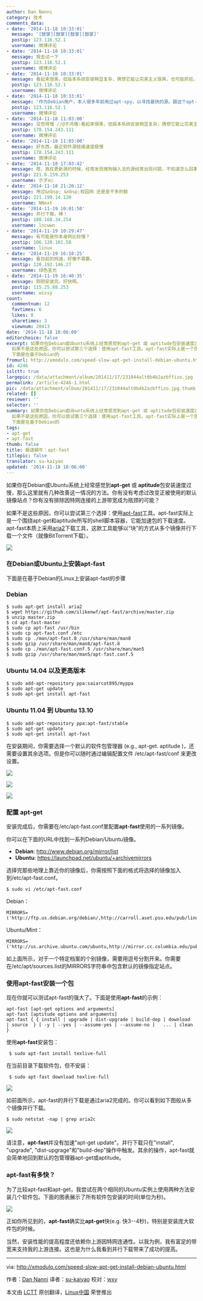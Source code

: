 ```yaml
---
author: Dan Nanni
category: 技术
comments_data:
- date: '2014-11-18 10:33:01'
  message: '[鼓掌][鼓掌][鼓掌][鼓掌]'
  postip: 123.116.52.1
  username: 微博评论
- date: '2014-11-18 10:33:01'
  message: 我去试一下
  postip: 123.116.52.1
  username: 微博评论
- date: '2014-11-18 10:33:01'
  message: 看起来很美，低版本系统安装稍显复杂，猜想它能让完美主义很爽，也可能抓狂。
  postip: 123.116.52.1
  username: 微博评论
- date: '2014-11-18 10:33:01'
  message: '作为Debian用户，本人很多年前用过apt-spy，以寻找最快的源。跟这个apt-fast原理不同。//@西邮Linux兴趣小组: [鼓掌][鼓掌][鼓掌][鼓掌]'
  postip: 123.116.52.1
  username: 微博评论
- date: '2014-11-18 11:03:00'
  message: 没觉得慢 //@于鸿儒:看起来很美，低版本系统安装稍显复杂，猜想它能让完美主义很爽，也可能抓狂。
  postip: 178.154.243.111
  username: 微博评论
- date: '2014-11-18 11:03:00'
  message: 好东西，最近软件源链接速度极慢
  postip: 178.154.243.111
  username: 微博评论
- date: '2014-11-18 17:03:42'
  message: 嗯，我在更新源的时候，经常发现搜狗输入法的源经常出现问题，不知道怎么回事。还有一些库的经常会在update时抓取失败
  postip: 221.6.159.253
  username: 朩ダo○
- date: '2014-11-18 21:20:12'
  message: 用过&nbsp; &nbsp;校园网 还是差不多的额
  postip: 221.199.14.120
  username: NNext
- date: '2014-11-19 10:01:50'
  message: 并行下载，棒！
  postip: 180.168.34.254
  username: lncwwn
- date: '2014-11-19 10:29:47'
  message: 有可能是你本身网比较慢？
  postip: 106.120.101.58
  username: linux
- date: '2014-11-19 16:18:25'
  message: 看目前的网速，好像不需要。
  postip: 120.192.146.27
  username: 绿色圣光
- date: '2014-11-19 16:40:35'
  message: 刚刚安装完。好快啊。
  postip: 115.25.88.253
  username: wissy
count:
  commentnum: 12
  favtimes: 6
  likes: 0
  sharetimes: 3
  viewnum: 20413
date: '2014-11-18 10:06:00'
editorchoice: false
excerpt: 如果你在Debian或Ubuntu系统上经常感觉到apt-get 或 aptitude包安装速度过慢，那么这里就有几种改善这一情况的方法。你有没有考虑过改变正被使用的默认镜像站点？你有没有排除因特网连接的上游带宽成为瓶颈的可能？
  如果不是这些原因，你可以尝试第三个选择：使用apt-fast工具。apt-fast实际上是一个围绕apt-get和aptitude所写的shell脚本容器，它能加速包的下载速度。apt-fast本质上采用aria2下载工具，这款工具能够以块的方式从多个镜像并行下载一个文件（就像BitTorrent下载）。  在Debian或Ubuntu上安装apt-fast
  下面是在基于Debian的
fromurl: http://xmodulo.com/speed-slow-apt-get-install-debian-ubuntu.html
id: 4246
islctt: true
largepic: /data/attachment/album/201411/17/231044alt0b4b2azbffizo.jpg
permalink: /article-4246-1.html
pic: /data/attachment/album/201411/17/231044alt0b4b2azbffizo.jpg.thumb.jpg
related: []
reviewer: ''
selector: ''
summary: 如果你在Debian或Ubuntu系统上经常感觉到apt-get 或 aptitude包安装速度过慢，那么这里就有几种改善这一情况的方法。你有没有考虑过改变正被使用的默认镜像站点？你有没有排除因特网连接的上游带宽成为瓶颈的可能？
  如果不是这些原因，你可以尝试第三个选择：使用apt-fast工具。apt-fast实际上是一个围绕apt-get和aptitude所写的shell脚本容器，它能加速包的下载速度。apt-fast本质上采用aria2下载工具，这款工具能够以块的方式从多个镜像并行下载一个文件（就像BitTorrent下载）。  在Debian或Ubuntu上安装apt-fast
  下面是在基于Debian的
tags:
- apt-get
- apt-fast
thumb: false
title: 极速蜗牛：apt-fast
titlepic: false
translator: su-kaiyao
updated: '2014-11-18 10:06:00'
---
```


如果你在Debian或Ubuntu系统上经常感觉到**apt-get** 或 **aptitude**包安装速度过慢，那么这里就有几种改善这一情况的方法。你有没有考虑过改变正被使用的默认镜像站点？你有没有排除因特网连接的上游带宽成为瓶颈的可能？


如果不是这些原因，你可以尝试第三个选择：使用[apt-fast](https://github.com/ilikenwf/apt-fast)工具。apt-fast实际上是一个围绕apt-get和aptitude所写的shell脚本容器，它能加速包的下载速度。apt-fast本质上采用[aria2](http://aria2.sourceforge.net/)下载工具，这款工具能够以“块”的方式从多个镜像并行下载一个文件（就像BitTorrent下载）。


![](/data/attachment/album/201411/17/231044alt0b4b2azbffizo.jpg)


### 在Debian或Ubuntu上安装apt-fast


下面是在基于Debian的Linux上安装apt-fast的步骤


### Debian



```
$ sudo apt-get install aria2
$ wget https://github.com/ilikenwf/apt-fast/archive/master.zip
$ unzip master.zip
$ cd apt-fast-master
$ sudo cp apt-fast /usr/bin
$ sudo cp apt-fast.conf /etc
$ sudo cp ./man/apt-fast.8 /usr/share/man/man8
$ sudo gzip /usr/share/man/man8/apt-fast.8
$ sudo cp ./man/apt-fast.conf.5 /usr/share/man/man5
$ sudo gzip /usr/share/man/man5/apt-fast.conf.5

```

### Ubuntu 14.04 以及更高版本



```
$ sudo add-apt-repository ppa:saiarcot895/myppa
$ sudo apt-get update
$ sudo apt-get install apt-fast

```

### Ubuntu 11.04 到 Ubuntu 13.10



```
$ sudo add-apt-repository ppa:apt-fast/stable
$ sudo apt-get update
$ sudo apt-get install apt-fast

```

在安装期间，你需要选择一个默认的软件包管理器 (e.g., apt-get. aptitude )，还需要设置其余选项。但是你可以随时通过编辑配置文件 /etc/apt-fast/conf 来更改设置。


![](/data/attachment/album/201411/17/231048koqjhkywypycoqjq.jpg)


![](/data/attachment/album/201411/17/231052oxzhtjjxkh64x5h5.jpg)


![](/data/attachment/album/201411/17/231055ux6x764uufitvtlx.jpg)


### 配置 apt-get


安装完成后，你需要在/etc/apt-fast.conf里配置**apt-fast**使用的一系列镜像。


你可以在下面的URL中找到一系列Debian/Ubuntu镜像。


* **Debian**: <http://www.debian.org/mirror/list>
* **Ubuntu**: <https://launchpad.net/ubuntu/+archivemirrors>


选择完那些地理上靠近你的镜像后，你需按照下面的格式将选择的镜像加入到/etc/apt-fast.conf。



```
$ sudo vi /etc/apt-fast.conf

```

Debian：



```
MIRRORS=('http://ftp.us.debian.org/debian/,http://carroll.aset.psu.edu/pub/linux/distributions/debian/,http://debian.gtisc.gatech.edu/debian/,http://debian.lcs.mit.edu/debian/,http://mirror.cc.columbia.edu/debian/')

```

Ubuntu/Mint：



```
MIRRORS=('http://us.archive.ubuntu.com/ubuntu,http://mirror.cc.columbia.edu/pub/linux/ubuntu/archive/,http://mirror.cc.vt.edu/pub2/ubuntu/,http://mirror.umd.edu/ubuntu/,http://mirrors.mit.edu/ubuntu/')

```

如上面所示，对于一个特定档案的个别镜像，需要用逗号分割开来。你需要在/etc/apt/sources.list的MIRRORS字符串中包含默认的镜像指定站点。


### 使用apt-fast安装一个包


现在你就可以测试apt-fast的强大了。下面是使用**apt-fast**的示例：



```
apt-fast [apt-get options and arguments]
apt-fast [aptitude options and arguments]
apt-fast { { install | upgrade | dist-upgrade | build-dep | download  | source  } [ -y | --yes | --assume-yes | --assume-no ]   ... | clean }

```

使用**apt-fast**安装包：



```
 $ sudo apt-fast install texlive-full

```

在当前目录下载软件包，但不安装：



```
 $ sudo apt-fast download texlive-full

```

![](/data/attachment/album/201411/17/231059pnukg1qinsok1zkz.jpg)


如前面所示，apt-fast的并行下载是通过aria2完成的。你可以看到如下图般从多个镜像并行下载。



```
$ sudo netstat -nap | grep aria2c

```

![](/data/attachment/album/201411/17/231101wv6cc1769gskikej.jpg)


请注意，**apt-fast**并没有加速"apt-get update"。并行下载只在"install", "upgrade", "dist-upgrage"和"build-dep"操作中触发。其余的操作，apt-fast就会简单地回到默认的包管理器apt-get或aptitude。


### apt-fast有多快？


为了比较apt-fast和apt-get，我尝试在两个相同的Ubuntu实例上使用两种方法安装几个软件包。下面的图表展示了所有软件包安装的时间(单位为秒)。


![](/data/attachment/album/201411/17/231104fzbhx7xhhsbs3hh3.jpg)


正如你所见到的，**apt-fast**确实比**apt-get**快(e.g. 快3--4秒)，特别是安装庞大软件包的时候。


当然，安装性能的提高程度还依赖你上游因特网连通性。以我为例，我有富足的带宽来支持我的上游连接。这也是为什么我看到并行下载带来了成功的提高。




---


via: <http://xmodulo.com/speed-slow-apt-get-install-debian-ubuntu.html>


作者：[Dan Nanni](http://xmodulo.com/author/nanni) 译者：[su-kaiyao](https://github.com/su-kaiyao) 校对：[wxy](https://github.com/wxy)


本文由 [LCTT](https://github.com/LCTT/TranslateProject) 原创翻译，[Linux中国](http://linux.cn/) 荣誉推出
